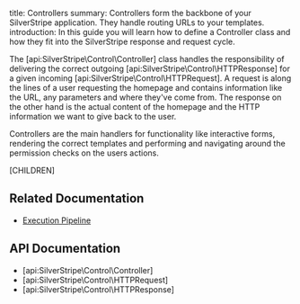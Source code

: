 title: Controllers
summary: Controllers form the backbone of your SilverStripe application. They handle routing URLs to your templates.
introduction: In this guide you will learn how to define a Controller class and how they fit into the SilverStripe response and request cycle.

The [api:SilverStripe\Control\Controller] class handles the responsibility of delivering the correct outgoing [api:SilverStripe\Control\HTTPResponse] for a 
given incoming [api:SilverStripe\Control\HTTPRequest]. A request is along the lines of a user requesting the homepage and contains 
information like the URL, any parameters and where they've come from. The response on the other hand is the actual 
content of the homepage and the HTTP information we want to give back to the user.

Controllers are the main handlers for functionality like interactive forms, rendering the correct templates and 
performing and navigating around the permission checks on the users actions.

[CHILDREN]

## Related Documentation

* [Execution Pipeline](../execution_pipeline)

## API Documentation

* [api:SilverStripe\Control\Controller]
* [api:SilverStripe\Control\HTTPRequest]
* [api:SilverStripe\Control\HTTPResponse]
